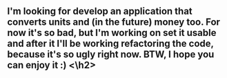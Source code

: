 <h2> I'm looking for develop an application that converts units and (in the future) money too. 
For now it's so bad, but I'm working on set it usable and after it I'll be working refactoring
the code, because it's so ugly right now.
BTW, I hope you can enjoy it :) <\h2>
